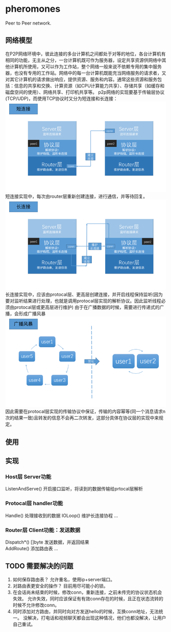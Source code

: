 # pheromones
Peer to Peer network.

## 网络模型
  在P2P网络环境中，彼此连接的多台计算机之间都处于对等的地位，各台计算机有相同的功能，无主从之分，一台计算机既可作为服务器，设定共享资源供网络中其他计算机所使用，又可以作为工作站，整个网络一般来说不依赖专用的集中服务器，也没有专用的工作站。网络中的每一台计算机既能充当网络服务的请求者，又对其它计算机的请求做出响应，提供资源、服务和内容。通常这些资源和服务包括：信息的共享和交换、计算资源（如CPU计算能力共享）、存储共享（如缓存和磁盘空间的使用）、网络共享、打印机共享等。
  p2p网络的实现要基于传输层协议(TCP/UDP)，而使用TCP协议时又分为短连接和长连接：
![image](https://github.com/GaWaine1223/pheromones/raw/master/readme_image/short.png)
  短连接实现中，每次由router层重新创建连接，进行通信，并等待回复。
![image](https://github.com/GaWaine1223/pheromones/raw/master/readme_image/perminent.png)
  长连接实现中，应该由protocal层、更高层创建连接，并开启线程保持监听(因为要对监听结果进行处理，也就是调用protocal层实现的解析协议。因此监听线程必须由protocal层或更高层进行维护)
  由于在广播数据的时候，需要进行传递式的广播，会形成广播风暴
![image](https://github.com/GaWaine1223/pheromones/raw/master/readme_image/broadcast.png)
  因此需要在protocal层实现的传输协议中保证，传输的内容幂等(同一个消息请求n次的结果一致)且转发的信息不会再二次转发，这部分具体在协议层的实现中来规定。

## 使用

## 实现
### Host层 Server功能
ListenAndServe() 开启接口监听，将读到的数据传输给prtocal层解析

### Protocal层 handler功能
Handle() 处理接收到的数据
IOLoop() 维护长连接协程
...

### Router层 Client功能：发送数据
Dispatch*() []byte 发送数据，并返回结果  
AddRoute() 添加路由表
...

## TODO 需要解决的问题
1. 如何保存路由表？
允许重名，使用ip+server端口。
2. 对路由表更安全的操作？
目前用尽可能小的锁。
3. 在会话尚未结束的时候，修改conn，重新连接，之前未传完的协议状态机会失效。
允许失效，同时应该保证有有效conn存在的时候，且正在状态流转的时候不允许修改conn。
4. 同时添加对方路由，并同时向对方发送hello的时候，互换conn地址，无法统一。
没解决，打电话和视频聊天都会出现这种情况，他们也都没解决，让用户自己重试。